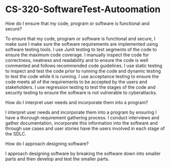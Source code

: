 # CS-320-SoftwareTest-Autoomation
How do I ensure that my code, program or software is functional and secure?

To ensure that my code, program or software is functional and secure, I make sure I make sure the software requirements are implemented using software testing tools. 
I use Junit testing to test segments of the code to ensure the maximum code coverage. 
I manually inspect the code for correctness, neatness and readability and to ensure the code is well commented and follows recommended code guidelines. 
I use static testing to inspect and test the code prior to running the code and dynamic testing to test the code while it is running. 
I use acceptance testing to ensure the code meets all of the requirements to be accepted by the users and stakeholders. 
I use regression testing to test the stages of the code and security testing to ensure the software is not vulnerable to cyberattacks.

How do I interpret user needs and incorporate them into a program?

I interpret user needs and incorporate them into a program by ensuring I have a thorough requirement gathering process. I conduct interviews and gather documentation, incorporate this information into the software and through use cases and user stories have the users involved in each stage of the SDLC.

How do I approach designing software?

I approach designing software by breaking the software down into smaller parts and then develop and test the smaller parts. 
